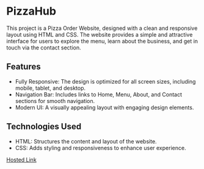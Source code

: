 # PizzaHub
This project is a Pizza Order Website, designed with a clean and responsive layout using HTML and CSS. The website provides a simple and attractive interface for users to explore the menu, learn about the business, and get in touch via the contact section.

## Features
- Fully Responsive: The design is optimized for all screen sizes, including mobile, tablet, and desktop.
- Navigation Bar: Includes links to Home, Menu, About, and Contact sections for smooth navigation.
- Modern UI: A visually appealing layout with engaging design elements.

## Technologies Used
- HTML: Structures the content and layout of the website.
- CSS: Adds styling and responsiveness to enhance user experience.

[Hosted Link](https://kirthanaa05.github.io/Pizza-order/)
